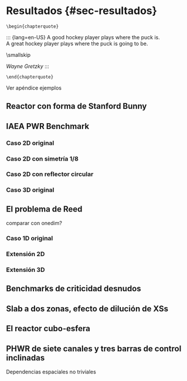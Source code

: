 # Resultados {#sec-resultados}

```{=latex}
\begin{chapterquote}
```
::: {lang=en-US}
A good hockey player plays where the puck is.  
A great hockey player plays where the puck is going to be.

\smallskip

_Wayne Gretzky_
:::
```{=latex}
\end{chapterquote}
```


Ver apéndice ejemplos


## Reactor con forma de Stanford Bunny

## IAEA PWR Benchmark

### Caso 2D original

### Caso 2D con simetría 1/8

### Caso 2D con reflector circular

### Caso 3D original

## El problema de Reed

comparar con onedim?

### Caso 1D original

### Extensión 2D

### Extensión 3D

## Benchmarks de criticidad desnudos

## Slab a dos zonas, efecto de dilución de XSs

## El reactor cubo-esfera

## PHWR de siete canales y tres barras de control inclinadas

Dependencias espaciales no triviales

